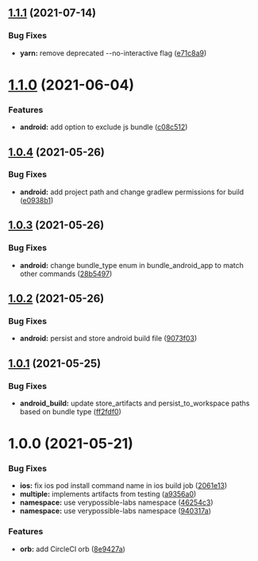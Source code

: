 ## [1.1.1](https://github.com/verypossible-labs/rn-circleci-orb/compare/v1.1.0...v1.1.1) (2021-07-14)


### Bug Fixes

* **yarn:** remove deprecated --no-interactive flag ([e71c8a9](https://github.com/verypossible-labs/rn-circleci-orb/commit/e71c8a94bf4460ae815f511536a7a93e438f03ab))

# [1.1.0](https://github.com/verypossible-labs/rn-circleci-orb/compare/v1.0.4...v1.1.0) (2021-06-04)


### Features

* **android:** add option to exclude js bundle ([c08c512](https://github.com/verypossible-labs/rn-circleci-orb/commit/c08c51233aca0c0a4e27a14843a8c349e047f71d))

## [1.0.4](https://github.com/verypossible-labs/rn-circleci-orb/compare/v1.0.3...v1.0.4) (2021-05-26)


### Bug Fixes

* **android:** add project path and change gradlew permissions for build ([e0938b1](https://github.com/verypossible-labs/rn-circleci-orb/commit/e0938b11747e2bdd293d31cd835ff3fde3905de7))

## [1.0.3](https://github.com/verypossible-labs/rn-circleci-orb/compare/v1.0.2...v1.0.3) (2021-05-26)


### Bug Fixes

* **android:** change bundle_type enum in bundle_android_app to match other commands ([28b5497](https://github.com/verypossible-labs/rn-circleci-orb/commit/28b54979e5c83b9b43ef8a2cbe9ca62b5254b32c))

## [1.0.2](https://github.com/verypossible-labs/rn-circleci-orb/compare/v1.0.1...v1.0.2) (2021-05-26)


### Bug Fixes

* **android:** persist and store android build file ([9073f03](https://github.com/verypossible-labs/rn-circleci-orb/commit/9073f033ee47f33c3fc4cda1061f26238dcc0819))

## [1.0.1](https://github.com/verypossible-labs/rn-circleci-orb/compare/v1.0.0...v1.0.1) (2021-05-25)


### Bug Fixes

* **android_build:** update store_artifacts and persist_to_workspace paths based on bundle type ([ff2fdf0](https://github.com/verypossible-labs/rn-circleci-orb/commit/ff2fdf0594239aa664a2a822a233944177cc0349))

# 1.0.0 (2021-05-21)


### Bug Fixes

* **ios:** fix ios pod install command name in ios build job ([2061e13](https://github.com/verypossible-labs/rn-circleci-orb/commit/2061e13d0222e022ffd6227e2535ed3484157b02))
* **multiple:** implements artifacts from testing ([a9356a0](https://github.com/verypossible-labs/rn-circleci-orb/commit/a9356a0305f3b5b7e5991557857b22a8a565a0aa))
* **namespace:** use verypossible-labs namespace ([46254c3](https://github.com/verypossible-labs/rn-circleci-orb/commit/46254c30949eae8019b280a39cf31b789ed1d990))
* **namespace:** use verypossible-labs namespace ([940317a](https://github.com/verypossible-labs/rn-circleci-orb/commit/940317a562b36d74c09834be02ed2fcb0d72e358))


### Features

* **orb:** add CircleCI orb ([8e9427a](https://github.com/verypossible-labs/rn-circleci-orb/commit/8e9427ad8512faabcf3953b1be3765242ad64c66))
